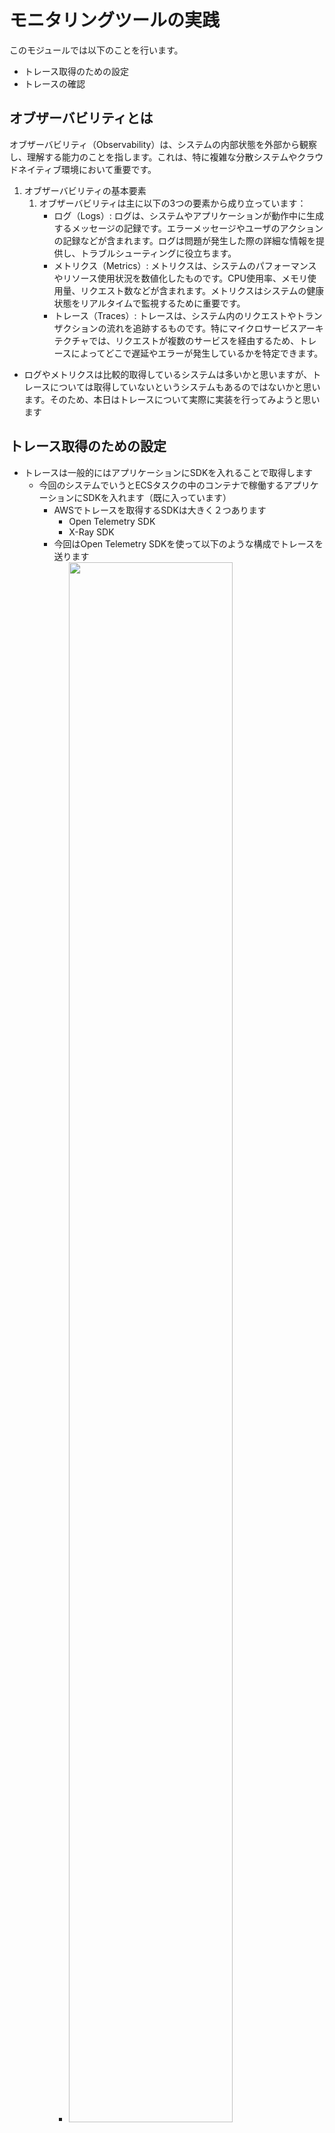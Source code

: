 # モニタリングツールの実践

このモジュールでは以下のことを行います。

- トレース取得のための設定
- トレースの確認

## オブザーバビリティとは

オブザーバビリティ（Observability）は、システムの内部状態を外部から観察し、理解する能力のことを指します。これは、特に複雑な分散システムやクラウドネイティブ環境において重要です。

1. オブザーバビリティの基本要素
    1. オブザーバビリティは主に以下の3つの要素から成り立っています：
        - ログ（Logs）: ログは、システムやアプリケーションが動作中に生成するメッセージの記録です。エラーメッセージやユーザのアクションの記録などが含まれます。ログは問題が発生した際の詳細な情報を提供し、トラブルシューティングに役立ちます。
        - メトリクス（Metrics）: メトリクスは、システムのパフォーマンスやリソース使用状況を数値化したものです。CPU使用率、メモリ使用量、リクエスト数などが含まれます。メトリクスはシステムの健康状態をリアルタイムで監視するために重要です。
        - トレース（Traces）: トレースは、システム内のリクエストやトランザクションの流れを追跡するものです。特にマイクロサービスアーキテクチャでは、リクエストが複数のサービスを経由するため、トレースによってどこで遅延やエラーが発生しているかを特定できます。

- ログやメトリクスは比較的取得しているシステムは多いかと思いますが、トレースについては取得していないというシステムもあるのではないかと思います。そのため、本日はトレースについて実際に実装を行ってみようと思います

## トレース取得のための設定

- トレースは一般的にはアプリケーションにSDKを入れることで取得します
    - 今回のシステムでいうとECSタスクの中のコンテナで稼働するアプリケーションにSDKを入れます（既に入っています）
        - AWSでトレースを取得するSDKは大きく２つあります
            - Open Telemetry SDK
            - X-Ray SDK
        - 今回はOpen Telemetry SDKを使って以下のような構成でトレースを送ります
            - <img src="../images/module6/OpenTelemetrySDK.png" width=80%>

1. 既にOpen Telemetry SDKはアプリケーションに組み込み済みのため、サイドカーコンテナである *AWS Open Telemetry Collector* を追加します
2. タスク定義を書き換えましょう。本ハンズオンでは事前にタスク定義を用意してありますので差し替えるだけです
    1. `ecs-task-def.json`を 差し替えましょう
        1. ```
            # developブランチであることを確認
            git branch
            # 置き換える前に変更箇所を確認してみましょう
            cd Handson_with_Secure_container_operations/contents/module6/
            diff ecs-task-def.json ../../app/ecs-task-def.json
            # タスク定義ファイルの格納
            git mv ecs-task-def.json ../../app/ecs-task-def.json
3.  編集が完了したら、ファイルをGitHubリポジトリにpushします
    1. ```
        # コミットとpush
        git add --all
        git commit -m "add otel collector"
        git push myrepo develop
4. [module4](../module4/module4.md) の手順に従いブラウザ上でdevelopブランチからmainブランチへのプルリクエストを出し、mainブランチへのマージをしてください
5. mainブランチへのマージができたらデプロイは完了です

## トレースの確認

- トレースの表示
    - いずれかの円をクリックするとそのリソースのトレース情報が確認できる
        - <img src="../images/module6/xray1.png" width=80%>
    - メトリクスタブ：応答時間、リクエスト数、障害(5xx)数の表示
    - アラート：対象リソースに紐づくCloudWatchアラームを表示
    - 応答時間分布：横軸が応答時間、縦軸が全体の何％かを示しており、各応答時間ごとにどのくらいの割合で発生しているかを確認できる
        - 応答時間の範囲をマウスで選択すると対象範囲のトレース情報を表示する「フィルタリングされたトレースの表示」ボタンが出てくる
- トレース詳細
    - 上記、いずれかの円をクリックした際に出てくる「トレースの表示」や「フィルタリングされたトレースの表示」ボタンを押すことでトレース詳細画面に遷移
    - 下記トレースの画面で各トレースIDを選択するとそのトレースの詳細が見れる
        - <img src="../images/module6/xray2.png" width=80%>
    - そのトレース（１リクエスト）の中で実行されたAPIやDB接続、レスポンスコードや所要時間などを確認可能
    - 例えば、障害(5xx)となっている箇所を選択すると、エラーとなった原因の例外情報が見れる
        - <img src="../images/module6/xray3.png" width=80%>
